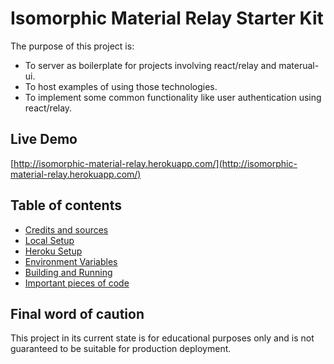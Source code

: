 # Isomorphic Material Relay Starter Kit

The purpose of this project is:

* To server as boilerplate for projects involving react/relay and materual-ui.
* To host examples of using those technologies.
* To implement some common functionality like user authentication using react/relay.

## Live Demo

[http://isomorphic-material-relay.herokuapp.com/](http://isomorphic-material-relay.herokuapp.com/)

## Table of contents

* [Credits and sources](./doc/Credits.md)
* [Local Setup](./doc/Setup-Local.md)
* [Heroku Setup](./doc/Setup-Heroku.md)
* [Environment Variables](./doc/Environment.md)
* [Building and Running](./doc/BuildRun.md)
* [Important pieces of code](./doc/Code.md)

## Final word of caution

This project in its current state is for educational purposes only and is not guaranteed to be suitable for production deployment.
